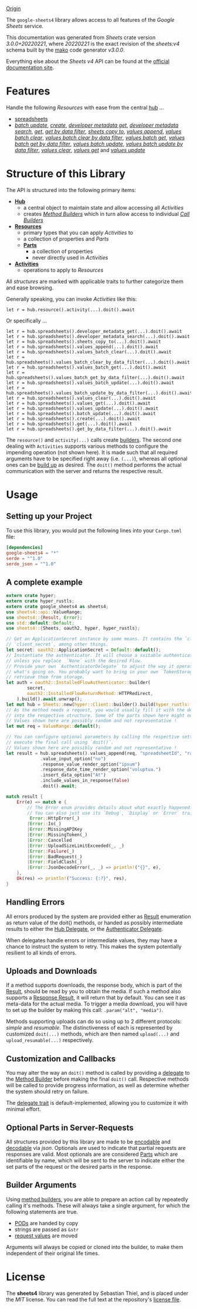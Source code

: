 [Origin](https://github.com/Byron/google-apis-rs/tree/main/gen/sheets4)

<!---
DO NOT EDIT !
This file was generated automatically from 'src/mako/api/README.md.mako'
DO NOT EDIT !
-->
The `google-sheets4` library allows access to all features of the *Google Sheets* service.

This documentation was generated from *Sheets* crate version *3.0.0+20220221*, where *20220221* is the exact revision of the *sheets:v4* schema built by the [mako](http://www.makotemplates.org/) code generator *v3.0.0*.

Everything else about the *Sheets* *v4* API can be found at the
[official documentation site](https://developers.google.com/sheets/).
# Features

Handle the following *Resources* with ease from the central [hub](https://docs.rs/google-sheets4/3.0.0+20220221/google_sheets4/Sheets) ... 

* [spreadsheets](https://docs.rs/google-sheets4/3.0.0+20220221/google_sheets4/api::Spreadsheet)
 * [*batch update*](https://docs.rs/google-sheets4/3.0.0+20220221/google_sheets4/api::SpreadsheetBatchUpdateCall), [*create*](https://docs.rs/google-sheets4/3.0.0+20220221/google_sheets4/api::SpreadsheetCreateCall), [*developer metadata get*](https://docs.rs/google-sheets4/3.0.0+20220221/google_sheets4/api::SpreadsheetDeveloperMetadataGetCall), [*developer metadata search*](https://docs.rs/google-sheets4/3.0.0+20220221/google_sheets4/api::SpreadsheetDeveloperMetadataSearchCall), [*get*](https://docs.rs/google-sheets4/3.0.0+20220221/google_sheets4/api::SpreadsheetGetCall), [*get by data filter*](https://docs.rs/google-sheets4/3.0.0+20220221/google_sheets4/api::SpreadsheetGetByDataFilterCall), [*sheets copy to*](https://docs.rs/google-sheets4/3.0.0+20220221/google_sheets4/api::SpreadsheetSheetCopyToCall), [*values append*](https://docs.rs/google-sheets4/3.0.0+20220221/google_sheets4/api::SpreadsheetValueAppendCall), [*values batch clear*](https://docs.rs/google-sheets4/3.0.0+20220221/google_sheets4/api::SpreadsheetValueBatchClearCall), [*values batch clear by data filter*](https://docs.rs/google-sheets4/3.0.0+20220221/google_sheets4/api::SpreadsheetValueBatchClearByDataFilterCall), [*values batch get*](https://docs.rs/google-sheets4/3.0.0+20220221/google_sheets4/api::SpreadsheetValueBatchGetCall), [*values batch get by data filter*](https://docs.rs/google-sheets4/3.0.0+20220221/google_sheets4/api::SpreadsheetValueBatchGetByDataFilterCall), [*values batch update*](https://docs.rs/google-sheets4/3.0.0+20220221/google_sheets4/api::SpreadsheetValueBatchUpdateCall), [*values batch update by data filter*](https://docs.rs/google-sheets4/3.0.0+20220221/google_sheets4/api::SpreadsheetValueBatchUpdateByDataFilterCall), [*values clear*](https://docs.rs/google-sheets4/3.0.0+20220221/google_sheets4/api::SpreadsheetValueClearCall), [*values get*](https://docs.rs/google-sheets4/3.0.0+20220221/google_sheets4/api::SpreadsheetValueGetCall) and [*values update*](https://docs.rs/google-sheets4/3.0.0+20220221/google_sheets4/api::SpreadsheetValueUpdateCall)




# Structure of this Library

The API is structured into the following primary items:

* **[Hub](https://docs.rs/google-sheets4/3.0.0+20220221/google_sheets4/Sheets)**
    * a central object to maintain state and allow accessing all *Activities*
    * creates [*Method Builders*](https://docs.rs/google-sheets4/3.0.0+20220221/google_sheets4/client::MethodsBuilder) which in turn
      allow access to individual [*Call Builders*](https://docs.rs/google-sheets4/3.0.0+20220221/google_sheets4/client::CallBuilder)
* **[Resources](https://docs.rs/google-sheets4/3.0.0+20220221/google_sheets4/client::Resource)**
    * primary types that you can apply *Activities* to
    * a collection of properties and *Parts*
    * **[Parts](https://docs.rs/google-sheets4/3.0.0+20220221/google_sheets4/client::Part)**
        * a collection of properties
        * never directly used in *Activities*
* **[Activities](https://docs.rs/google-sheets4/3.0.0+20220221/google_sheets4/client::CallBuilder)**
    * operations to apply to *Resources*

All *structures* are marked with applicable traits to further categorize them and ease browsing.

Generally speaking, you can invoke *Activities* like this:

```Rust,ignore
let r = hub.resource().activity(...).doit().await
```

Or specifically ...

```ignore
let r = hub.spreadsheets().developer_metadata_get(...).doit().await
let r = hub.spreadsheets().developer_metadata_search(...).doit().await
let r = hub.spreadsheets().sheets_copy_to(...).doit().await
let r = hub.spreadsheets().values_append(...).doit().await
let r = hub.spreadsheets().values_batch_clear(...).doit().await
let r = hub.spreadsheets().values_batch_clear_by_data_filter(...).doit().await
let r = hub.spreadsheets().values_batch_get(...).doit().await
let r = hub.spreadsheets().values_batch_get_by_data_filter(...).doit().await
let r = hub.spreadsheets().values_batch_update(...).doit().await
let r = hub.spreadsheets().values_batch_update_by_data_filter(...).doit().await
let r = hub.spreadsheets().values_clear(...).doit().await
let r = hub.spreadsheets().values_get(...).doit().await
let r = hub.spreadsheets().values_update(...).doit().await
let r = hub.spreadsheets().batch_update(...).doit().await
let r = hub.spreadsheets().create(...).doit().await
let r = hub.spreadsheets().get(...).doit().await
let r = hub.spreadsheets().get_by_data_filter(...).doit().await
```

The `resource()` and `activity(...)` calls create [builders][builder-pattern]. The second one dealing with `Activities` 
supports various methods to configure the impending operation (not shown here). It is made such that all required arguments have to be 
specified right away (i.e. `(...)`), whereas all optional ones can be [build up][builder-pattern] as desired.
The `doit()` method performs the actual communication with the server and returns the respective result.

# Usage

## Setting up your Project

To use this library, you would put the following lines into your `Cargo.toml` file:

```toml
[dependencies]
google-sheets4 = "*"
serde = "^1.0"
serde_json = "^1.0"
```

## A complete example

```Rust
extern crate hyper;
extern crate hyper_rustls;
extern crate google_sheets4 as sheets4;
use sheets4::api::ValueRange;
use sheets4::{Result, Error};
use std::default::Default;
use sheets4::{Sheets, oauth2, hyper, hyper_rustls};

// Get an ApplicationSecret instance by some means. It contains the `client_id` and 
// `client_secret`, among other things.
let secret: oauth2::ApplicationSecret = Default::default();
// Instantiate the authenticator. It will choose a suitable authentication flow for you, 
// unless you replace  `None` with the desired Flow.
// Provide your own `AuthenticatorDelegate` to adjust the way it operates and get feedback about 
// what's going on. You probably want to bring in your own `TokenStorage` to persist tokens and
// retrieve them from storage.
let auth = oauth2::InstalledFlowAuthenticator::builder(
        secret,
        oauth2::InstalledFlowReturnMethod::HTTPRedirect,
    ).build().await.unwrap();
let mut hub = Sheets::new(hyper::Client::builder().build(hyper_rustls::HttpsConnector::with_native_roots()), auth);
// As the method needs a request, you would usually fill it with the desired information
// into the respective structure. Some of the parts shown here might not be applicable !
// Values shown here are possibly random and not representative !
let mut req = ValueRange::default();

// You can configure optional parameters by calling the respective setters at will, and
// execute the final call using `doit()`.
// Values shown here are possibly random and not representative !
let result = hub.spreadsheets().values_append(req, "spreadsheetId", "range")
             .value_input_option("no")
             .response_value_render_option("ipsum")
             .response_date_time_render_option("voluptua.")
             .insert_data_option("At")
             .include_values_in_response(false)
             .doit().await;

match result {
    Err(e) => match e {
        // The Error enum provides details about what exactly happened.
        // You can also just use its `Debug`, `Display` or `Error` traits
         Error::HttpError(_)
        |Error::Io(_)
        |Error::MissingAPIKey
        |Error::MissingToken(_)
        |Error::Cancelled
        |Error::UploadSizeLimitExceeded(_, _)
        |Error::Failure(_)
        |Error::BadRequest(_)
        |Error::FieldClash(_)
        |Error::JsonDecodeError(_, _) => println!("{}", e),
    },
    Ok(res) => println!("Success: {:?}", res),
}

```
## Handling Errors

All errors produced by the system are provided either as [Result](https://docs.rs/google-sheets4/3.0.0+20220221/google_sheets4/client::Result) enumeration as return value of
the doit() methods, or handed as possibly intermediate results to either the 
[Hub Delegate](https://docs.rs/google-sheets4/3.0.0+20220221/google_sheets4/client::Delegate), or the [Authenticator Delegate](https://docs.rs/yup-oauth2/*/yup_oauth2/trait.AuthenticatorDelegate.html).

When delegates handle errors or intermediate values, they may have a chance to instruct the system to retry. This 
makes the system potentially resilient to all kinds of errors.

## Uploads and Downloads
If a method supports downloads, the response body, which is part of the [Result](https://docs.rs/google-sheets4/3.0.0+20220221/google_sheets4/client::Result), should be
read by you to obtain the media.
If such a method also supports a [Response Result](https://docs.rs/google-sheets4/3.0.0+20220221/google_sheets4/client::ResponseResult), it will return that by default.
You can see it as meta-data for the actual media. To trigger a media download, you will have to set up the builder by making
this call: `.param("alt", "media")`.

Methods supporting uploads can do so using up to 2 different protocols: 
*simple* and *resumable*. The distinctiveness of each is represented by customized 
`doit(...)` methods, which are then named `upload(...)` and `upload_resumable(...)` respectively.

## Customization and Callbacks

You may alter the way an `doit()` method is called by providing a [delegate](https://docs.rs/google-sheets4/3.0.0+20220221/google_sheets4/client::Delegate) to the 
[Method Builder](https://docs.rs/google-sheets4/3.0.0+20220221/google_sheets4/client::CallBuilder) before making the final `doit()` call. 
Respective methods will be called to provide progress information, as well as determine whether the system should 
retry on failure.

The [delegate trait](https://docs.rs/google-sheets4/3.0.0+20220221/google_sheets4/client::Delegate) is default-implemented, allowing you to customize it with minimal effort.

## Optional Parts in Server-Requests

All structures provided by this library are made to be [encodable](https://docs.rs/google-sheets4/3.0.0+20220221/google_sheets4/client::RequestValue) and 
[decodable](https://docs.rs/google-sheets4/3.0.0+20220221/google_sheets4/client::ResponseResult) via *json*. Optionals are used to indicate that partial requests are responses 
are valid.
Most optionals are are considered [Parts](https://docs.rs/google-sheets4/3.0.0+20220221/google_sheets4/client::Part) which are identifiable by name, which will be sent to 
the server to indicate either the set parts of the request or the desired parts in the response.

## Builder Arguments

Using [method builders](https://docs.rs/google-sheets4/3.0.0+20220221/google_sheets4/client::CallBuilder), you are able to prepare an action call by repeatedly calling it's methods.
These will always take a single argument, for which the following statements are true.

* [PODs][wiki-pod] are handed by copy
* strings are passed as `&str`
* [request values](https://docs.rs/google-sheets4/3.0.0+20220221/google_sheets4/client::RequestValue) are moved

Arguments will always be copied or cloned into the builder, to make them independent of their original life times.

[wiki-pod]: http://en.wikipedia.org/wiki/Plain_old_data_structure
[builder-pattern]: http://en.wikipedia.org/wiki/Builder_pattern
[google-go-api]: https://github.com/google/google-api-go-client

# License
The **sheets4** library was generated by Sebastian Thiel, and is placed 
under the *MIT* license.
You can read the full text at the repository's [license file][repo-license].

[repo-license]: https://github.com/Byron/google-apis-rsblob/main/LICENSE.md
